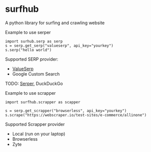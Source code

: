# surfhub
A python library for surfing and crawling website


Example to use serper

```
import surhub.serp as serp
s = serp.get_serp("valueserp", api_key="yourkey")
s.serp("hello world")
```

Supported SERP provider:
  * [ValueSerp](https://valueserp.com/)
  * Google Custom Search

TODO: [Serper](https://serper.dev/), DuckDuckGo


Example to use scrapper

```
import surfhub.scrapper as scapper

s = serp.get_scrapper("browserless", api_key="yourkey")
s.scrape("https://webscraper.io/test-sites/e-commerce/allinone")
```

Supported Scrapper provider
  * Local (run on your laptop)
  * Browserless
  * Zyte
